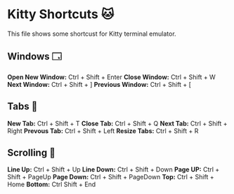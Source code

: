 # Kitty Shortcuts 🐱

This file shows some shortcust for Kitty terminal emulator.

## Windows 🗔 

**Open New Window:** Ctrl + Shift + Enter
**Close Window:** Ctrl + Shift + W
**Next Window:** Ctrl + Shift + ]
**Previous Window:** Ctrl + Shift + [

## Tabs 📑

**New Tab:** Ctrl + Shift + T
**Close Tab:** Ctrl + Shift + Q
**Next Tab:** Ctrl + Shift + Right
**Prevous Tab:** Ctrl + Shift + Left
**Resize Tabs:** Ctrl + Shift + R

## Scrolling 📜

**Line Up:** Ctrl + Shift + Up
**Line Down:** Ctrl + Shift + Down
**Page UP:** Ctrl + Shift + PageUp
**Page Down:** Ctrl + Shift + PageDown
**Top:** Ctrl + Shift + Home
**Bottom:** Ctrl  Shift + End




